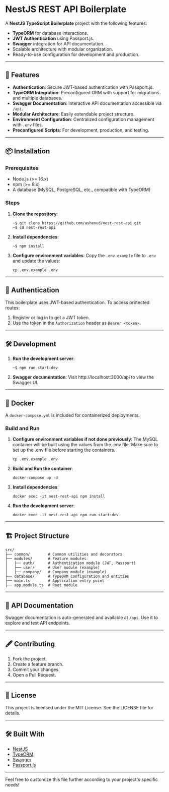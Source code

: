 NestJS REST API Boilerplate
==================

A **NestJS TypeScript Boilerplate** project with the following features:

-   **TypeORM** for database interactions.
-   **JWT Authentication** using Passport.js.
-   **Swagger** integration for API documentation.
-   Scalable architecture with modular organization.
-   Ready-to-use configuration for development and production.

* * * * *

🚀 Features
-----------

-   **Authentication**: Secure JWT-based authentication with Passport.js.
-   **TypeORM Integration**: Preconfigured ORM with support for migrations and multiple databases.
-   **Swagger Documentation**: Interactive API documentation accessible via `/api`.
-   **Modular Architecture**: Easily extendable project structure.
-   **Environment Configuration**: Centralized configuration management with `.env` files.
-   **Preconfigured Scripts**: For development, production, and testing.

* * * * *

📦 Installation
---------------

### Prerequisites

-   Node.js (>= 16.x)
-   npm (>= 8.x)
-   A database (MySQL, PostgreSQL, etc., compatible with TypeORM)

### Steps

1.  **Clone the repository**:
    ```
    ~$ git clone https://github.com/ashenud/nest-rest-api.git
    ~$ cd nest-rest-api
    ```

2.  **Install dependencies**:
    ```
    ~$ npm install
    ```

3.  **Configure environment variables**: 
    Copy the `.env.example` file to `.env` and update the values:
    ```
    cp .env.example .env
    ```

* * * * *

🔑 Authentication
-----------------

This boilerplate uses JWT-based authentication. To access protected routes:

1.  Register or log in to get a JWT token.
2.  Use the token in the `Authorization` header as `Bearer <token>`.

* * * * *

🛠️ Development
---------------

1.  **Run the development server**:
    ```
    ~$ npm run start:dev
    ```

2.  **Swagger documentation**: Visit http://localhost:3000/api to view the Swagger UI.

* * * * *

🐳 Docker
---------

A `docker-compose.yml` is included for containerized deployments.

### Build and Run

1.  **Configure environment variables if not done previously**:
    The MySQL container will be built using the values from the .env file. Make sure to set up the .env file before starting the containers.
    ```
    cp .env.example .env
    ```

2.  **Build and Run the container**:
    ```
    docker-compose up -d
    ```

3.  **Install dependencies**:
    ```
    docker exec -it nest-rest-api npm install
    ```

4.  **Run the development server**:
    ```
    docker exec -it nest-rest-api npm run start:dev
    ```

* * * * *

🏗️ Project Structure
---------------------

```
src/
├── common/        # Common utilities and decorators
├── modules/       # Feature modules
│   ├── auth/      # Authentication module (JWT, Passport)
│   ├── user/      # User module (example)
│   ├── company/   # Company module (example)
├── database/      # TypeORM configuration and entities
├── main.ts        # Application entry point
├── app.module.ts  # Root module
```

* * * * *

📘 API Documentation
--------------------

Swagger documentation is auto-generated and available at `/api`. Use it to explore and test API endpoints.

* * * * *

🖋️ Contributing
----------------

1.  Fork the project.
2.  Create a feature branch.
3.  Commit your changes.
4.  Open a Pull Request.

* * * * *

📄 License
----------

This project is licensed under the MIT License. See the LICENSE file for details.

* * * * *

🛠️ Built With
--------------

-   [NestJS](https://nestjs.com/)
-   [TypeORM](https://typeorm.io/)
-   [Swagger](https://swagger.io/)
-   [Passport.js](http://www.passportjs.org/)

* * * * *

Feel free to customize this file further according to your project's specific needs!
